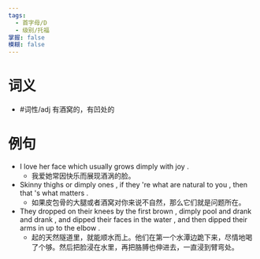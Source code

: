 ```yaml
---
tags:
  - 首字母/D
  - 级别/托福
掌握: false
模糊: false
---
```

# 词义
- #词性/adj  有酒窝的，有凹处的
# 例句
- I love her face which usually grows dimply with joy .
	- 我爱她常因快乐而展现酒涡的脸。
- Skinny thighs or dimply ones , if they 're what are natural to you , then that 's what matters .
	- 如果皮包骨的大腿或者酒窝对你来说不自然，那么它们就是问题所在。
- They dropped on their knees by the first brown , dimply pool and drank and drank , and dipped their faces in the water , and then dipped their arms in up to the elbow .
	- 起的天然隧道里，就能顺水而上。他们在第一个水潭边跪下来，尽情地喝了个够。然后把脸浸在水里，再把胳膊也伸进去，一直浸到臂弯处。
